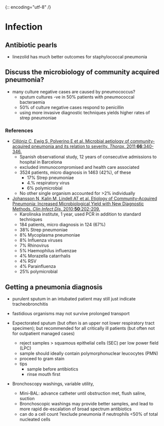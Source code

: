 {:: encoding="utf-8" /}

# Infection

## Antibiotic pearls

- linezolid has much better outcomes for staphylococcal pneumonia

## Discuss the microbiology of community acquired pneumonia?

- many culture negative cases are caused by pneumococcus?
    - sputum cultures -ve in 50% patients with pneumococcal bacteraemia
    - 50% of culture negative cases respond to penicillin
    - using more invasive diagnostic techniques yields higher rates of strep pneumoniae

### References

- [Cillóniz C, Ewig S, Polverino E et al. Microbial aetiology of community-acquired pneumonia and its relation to severity. *Thorax*. 2011;**66**:340-346.](http://dx.doi.org/10.1136/thx.2010.143982)
    - Spanish observational study, 12 years of consecutive admissions to hospital in Barcelona
    - excluded immunocompromised and health care associated
    - 3524 patients, micro diagnosis in 1463 (42%), of these
        - 17% Strep pneumoniae
        - 4.% respiratory virus
        - 6% polymicrobial
    - No other single organism accounted for >2% individually
- [Johansson N, Kalin M, Lindell AT et al. Etiology of Community‐Acquired Pneumonia: Increased Microbiological Yield with New Diagnostic Methods. *Clin Infect Dis*. 2010;**50**:202-209.](http://dx.doi.org/10.1086/648678)
    - Karolinska institute, 1 year, used PCR in addition to standard techniques
    - 184 patients, micro diagnosis in 124 (67%)
    - 38% Strep pneumoniae
    - 8% Mycoplasma pneumoniae
    - 8% Influenza viruses
    - 7% Rhinovirus
    - 5% Haemophilus influenzae
    - 4% Morazella catarrhalis
    - 4% RSV
    - 4% Parainfluenza
    - 25% polymicrobial
    
## Getting a pneumonia diagnosis

- purulent sputum in an intubated patient may still just indicate tracheobronchitis
- fastidious organisms may not survive prolonged transport

- Expectorated sputum (but often is an upper not lower respiratory tract specimen); but recommended for all critically ill patients (but often not for outpatient managed cases)
    - reject samples > squamous epithelial cells (SEC) per low power field (LPC)
    - sample should ideally contain polymorphonuclear leucocytes (PMN)
    - proceed to gram stain
    - tips
        - sample before antibiotics
        - rinse mouth first
- Bronchoscopy washings, variable utility,
    - Mini-BAL: advance catheter until obstruction met, flush saline, suction
    - Bronchoscopic washings may provide better samples, and lead to more rapid de-escalation of broad spectrum antibiotics
    - can do a cell count ?exclude pneumonia if neutrophils <50% of total nucleated cells



